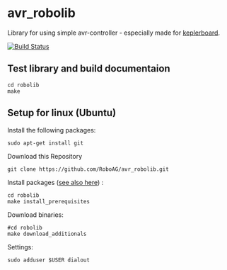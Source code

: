 # avr_robolib
Library for using simple avr-controller - especially made for [keplerboard](https://github.com/RoboAG/eagle_keplerboard).

[![Build Status](https://travis-ci.org/RoboAG/avr_robolib.svg?branch=master)](https://travis-ci.org/RoboAG/avr_robolib)

## Test library and build documentaion

    cd robolib
    make


## Setup for linux (Ubuntu)

Install the following packages:

    sudo apt-get install git


Download this Repository

    git clone https://github.com/RoboAG/avr_robolib.git


Install packages ([see also here](scripts/install_prerequisites.sh)) :

    cd robolib
    make install_prerequisites


Download binaries:

    #cd robolib
    make download_additionals


Settings:

    sudo adduser $USER dialout

